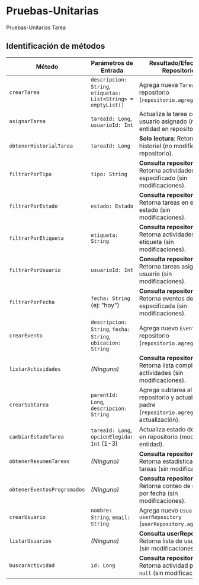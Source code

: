 # Pruebas-Unitarias
Pruebas-Unitarias Tarea

## Identificación de métodos


| **Método**                  | **Parámetros de Entrada**                                  | **Resultado/Efecto en Repositorio**                                                                 |
|-----------------------------|------------------------------------------------------------|-----------------------------------------------------------------------------------------------------|
| `crearTarea`                | `descripcion: String`, `etiquetas: List<String> = emptyList()` | Agrega nueva `Tarea` al repositorio (`repositorio.agregar()`).                                      |
| `asignarTarea`              | `tareaId: Long`, `usuarioId: Int`                          | Actualiza la tarea con el usuario asignado (modifica entidad en repositorio).                       |
| `obtenerHistorialTarea`     | `tareaId: Long`                                            | **Solo lectura**: Retorna historial (no modifica repositorio).                                      |
| `filtrarPorTipo`            | `tipo: String`                                             | **Consulta repositorio**: Retorna actividades del tipo especificado (sin modificaciones).           |
| `filtrarPorEstado`          | `estado: Estado`                                           | **Consulta repositorio**: Retorna tareas en ese estado (sin modificaciones).                        |
| `filtrarPorEtiqueta`        | `etiqueta: String`                                         | **Consulta repositorio**: Retorna actividades con la etiqueta (sin modificaciones).                 |
| `filtrarPorUsuario`         | `usuarioId: Int`                                           | **Consulta repositorio**: Retorna tareas asignadas al usuario (sin modificaciones).                  |
| `filtrarPorFecha`           | `fecha: String` (ej: "hoy")                                | **Consulta repositorio**: Retorna eventos de la fecha especificada (sin modificaciones).             |
| `crearEvento`               | `descripcion: String`, `fecha: String`, `ubicacion: String`| Agrega nuevo `Evento` al repositorio (`repositorio.agregar()`).                                      |
| `listarActividades`         | *(Ninguno)*                                                | **Consulta repositorio**: Retorna lista completa de actividades (sin modificaciones).                |
| `crearSubtarea`             | `parentId: Long`, `descripcion: String`                    | Agrega subtarea al repositorio y actualiza tarea padre (`repositorio.agregar()` + actualización).    |
| `cambiarEstadoTarea`        | `tareaId: Long`, `opcionElegida: Int` (1-3)                | Actualiza estado de la tarea en repositorio (modifica entidad).                                     |
| `obtenerResumenTareas`      | *(Ninguno)*                                                | **Consulta repositorio**: Retorna estadísticas de tareas (sin modificaciones).                       |
| `obtenerEventosProgramados` | *(Ninguno)*                                                | **Consulta repositorio**: Retorna conteo de eventos por fecha (sin modificaciones).                  |
| `crearUsuario`              | `nombre: String`, `email: String`                          | Agrega nuevo `Usuario` a `userRepository` (`userRepository.agregar()`).                             |
| `listarUsuarios`            | *(Ninguno)*                                                | **Consulta userRepository**: Retorna lista de usuarios (sin modificaciones).                         |
| `buscarActividad`           | `id: Long`                                                 | **Consulta repositorio**: Retorna actividad por ID o `null` (sin modificaciones).                    |

